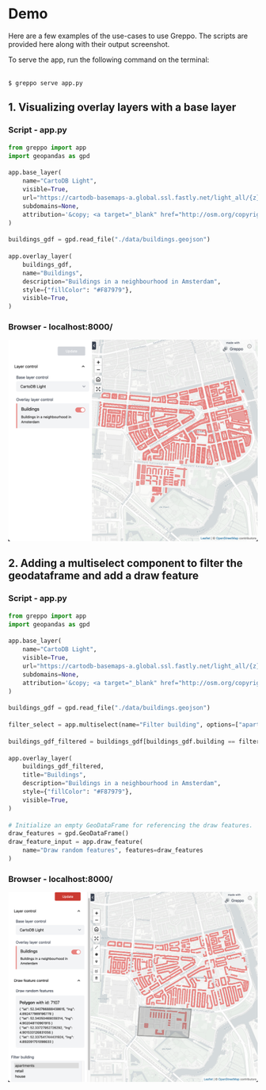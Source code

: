 # Demo

Here are a few examples of the use-cases to use Greppo. The scripts are provided here along with their output screenshot.

To serve the app, run the following command on the terminal:

```shell

$ greppo serve app.py

```

## 1. Visualizing overlay layers with a base layer

### Script - app.py 

```python
from greppo import app
import geopandas as gpd

app.base_layer(
    name="CartoDB Light",
    visible=True,
    url="https://cartodb-basemaps-a.global.ssl.fastly.net/light_all/{z}/{x}/{y}@2x.png",
    subdomains=None,
    attribution='&copy; <a target="_blank" href="http://osm.org/copyright">OpenStreetMap</a> contributors',
)

buildings_gdf = gpd.read_file("./data/buildings.geojson")

app.overlay_layer(
    buildings_gdf,
    name="Buildings",
    description="Buildings in a neighbourhood in Amsterdam",
    style={"fillColor": "#F87979"},
    visible=True,
)
```

### Browser - localhost:8000/

![demo-1](assets/demo-1.png)

## 2. Adding a multiselect component to filter the geodataframe and add a draw feature

### Script - app.py 

```python
from greppo import app
import geopandas as gpd

app.base_layer(
    name="CartoDB Light",
    visible=True,
    url="https://cartodb-basemaps-a.global.ssl.fastly.net/light_all/{z}/{x}/{y}@2x.png",
    subdomains=None,
    attribution='&copy; <a target="_blank" href="http://osm.org/copyright">OpenStreetMap</a> contributors',
)

buildings_gdf = gpd.read_file("./data/buildings.geojson")

filter_select = app.multiselect(name="Filter building", options=["apartments", "retail", "house"], default=["house"])

buildings_gdf_filtered = buildings_gdf[buildings_gdf.building == filter_select.get_value()[0]]

app.overlay_layer(
    buildings_gdf_filtered,
    title="Buildings",
    description="Buildings in a neighbourhood in Amsterdam",
    style={"fillColor": "#F87979"},
    visible=True,
)

# Initialize an empty GeoDataFrame for referencing the draw features.
draw_features = gpd.GeoDataFrame()
draw_feature_input = app.draw_feature(
    name="Draw random features", features=draw_features
)
```

### Browser - localhost:8000/

![demo-1](assets/demo-2.png)
